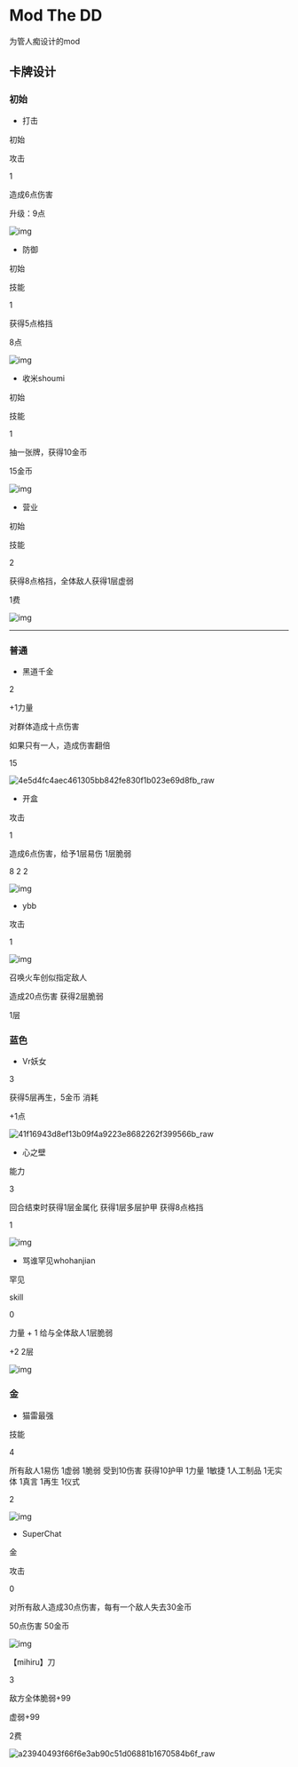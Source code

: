 # Mod The DD

为管人痴设计的mod

## 卡牌设计

### 初始

+ 打击

初始

攻击

1

造成6点伤害

升级：9点

![img](./img/4E5A5BBF168558B580877DFFCD6283CB.png)

+ 防御

初始

技能

1

获得5点格挡

8点

![img](./img/EEA10581166F927263CB07955545A215.png)

+ 收米shoumi

初始

技能

1

抽一张牌，获得10金币

15金币

![img](./img/016738A26A6D094F51F301E6A849A16A.png)

+ 营业

初始

技能

2

获得8点格挡，全体敌人获得1层虚弱

1费

![img](./img/A3D820D58ECC13F6217C10BA5866E7FF.png)



---



### 普通

* 黑道千金

2

+1力量

对群体造成十点伤害

如果只有一人，造成伤害翻倍

15



![4e5d4fc4aec461305bb842fe830f1b023e69d8fb_raw](./img/clip_image002-1681650166226-4.gif)

+ 开盒

攻击

1

造成6点伤害，给予1层易伤 1层脆弱

8 2 2

![img](./img/64E8822EA6B729A228AF746886DEAD5F.jpg)

+ ybb

攻击

1

![img](./img/D0E0E4565023E30E098D52C98E851A83.png)

召唤火车创似指定敌人

造成20点伤害 获得2层脆弱

1层

### 蓝色

+ Vr妖女

3

获得5层再生，5金币 消耗

+1点

![41f16943d8ef13b09f4a9223e8682262f399566b_raw](./img/clip_image002-1681649685951-2.gif)



+ 心之壁

能力

3

回合结束时获得1层金属化 获得1层多层护甲 获得8点格挡

 1

![img](./img/3162C2611A125F7EE9DDE533DE789224.png)

* 骂谁罕见whohanjian

罕见

skill

0

力量 + 1 给与全体敌人1层脆弱

+2 2层

![img](./img/D1817171B4D9B42C522D63F3BCC8031F.png)

### 金

+ 猫雷最强

技能

4

所有敌人1易伤 1虚弱 1脆弱 受到10伤害 
获得10护甲 1力量 1敏捷 1人工制品 1无实体 1真言 1再生 1仪式

2

![img](./img/A4910B003511E49D8FF7090751CFED69.png)

* SuperChat

金

攻击

0

对所有敌人造成30点伤害，每有一个敌人失去30金币

50点伤害 50金币

![img](./img/DA0C1AD75F17F304E31CDD07AB28C29C.png)

【mihiru】刀

3

敌方全体脆弱+99

虚弱+99

2费

![a23940493f66f6e3ab90c51d06881b1670584b6f_raw](./img/clip_image002.gif)

